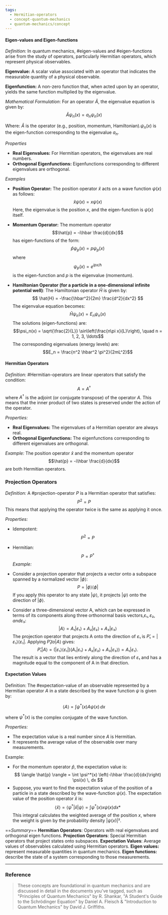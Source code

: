 ```yaml
---
tags:
  - Hermitian-operators
  - concept-quantum-mechanics
  - quantum-mechanics/concept
---
```

#### Eigen-values and Eigen-functions 
*Definition:* In quantum mechanics, #eigen-values and #eigen-functions arise from the study of operators, particularly Hermitian operators, which represent physical observables.

**Eigenvalue:** A scalar value associated with an operator that indicates the measurable quantity of a physical observable.

**Eigenfunction:** A non-zero function that, when acted upon by an operator, yields the same function multiplied by the eigenvalue.

*Mathematical Formulation*:
For an operator $\hat{A}$, the eigenvalue equation is given by:
$$
\hat{A} \psi_n(x) = a_n \psi_n(x)
$$

Where: $\hat{A}$ is the operator (e.g., position, momentum, Hamiltonian).$\psi_n(x)$ is the eigen-function corresponding to the eigenvalue $a_n$.

*Properties*

- **Real Eigenvalues:** For Hermitian operators, the eigenvalues are real numbers.
- **Orthogonal Eigenfunctions:** Eigenfunctions corresponding to different eigenvalues are orthogonal.

*Examples*

- **Position Operator:**
   The position operator $\hat{x}$ acts on a wave function $\psi(x)$ as follows:
   $$\hat{x} \psi(x) = x \psi(x)$$
   Here, the eigenvalue is the position $x$, and the eigen-function is $\psi(x)$ itself.

- **Momentum Operator:**
   The momentum operator $$\hat{p} = -i\hbar \frac{d}{dx}$$ has eigen-functions of the form:$$\hat{p} \psi_p(x) = p \psi_p(x)$$ where $$\psi_p(x) = e^{ipx/\hbar}$$ is the eigen-function and $p$ is the eigenvalue (momentum).

- **Hamiltonian Operator (for a particle in a one-dimensional infinite potential well)**:
   The Hamiltonian operator $\hat{H}$ is given by:
   $$
   \hat{H} = -\frac{\hbar^2}{2m} \frac{d^2}{dx^2}
   $$
   The eigenvalue equation becomes:$$\hat{H} \psi_n(x) = E_n \psi_n(x)$$
   The solutions (eigen-functions) are:$$\psi_n(x) = \sqrt{\frac{2}{L}} \sin\left(\frac{n\pi x}{L}\right), \quad n = 1, 2, 3, \ldots$$
   The corresponding eigenvalues (energy levels) are:$$E_n = \frac{n^2 \hbar^2 \pi^2}{2mL^2}$$
#### Hermitian Operators

*Definition:* #Hermitian-operators are linear operators that satisfy the condition:
$$
A = A^\dagger
$$
where $A^\dagger$ is the adjoint (or conjugate transpose) of the operator $A$. This means that the inner product of two states is preserved under the action of the operator.

*Properties:*
- **Real Eigenvalues:** The eigenvalues of a Hermitian operator are always real.
- **Orthogonal Eigenfunctions:** The eigenfunctions corresponding to different eigenvalues are orthogonal.

*Example:* The position operator $\hat{x}$ and the momentum operator $$\hat{p} = -i\hbar \frac{d}{dx}$$ are both Hermitian operators.
### Projection Operators

*Definition:* A #projection-operator $P$ is a Hermitian operator that satisfies:
$$P^2 = P$$
This means that applying the operator twice is the same as applying it once.

*Properties:*
- Idempotent: $$P^2 = P$$
- Hermitian: $$P = P^\dagger$$
*Example:* 
- Consider a projection operator that projects a vector onto a subspace spanned by a normalized vector $|\phi\rangle$:$$P = |\phi\rangle \langle \phi|$$If you apply this operator to any state $|\psi\rangle$, it projects $|\psi\rangle$ onto the direction of $|\phi\rangle$.

- Consider a three-dimensional vector A, which can be expressed in terms of its components along three orthonormal basis vectors,$ε₁, ε₂, and ε₃$:$$|A⟩ = A₁|ε₁⟩ + A₂|ε₂⟩ + A₃|ε₃⟩$$The projection operator that projects A onto the direction of $ε₁$ is $P̂₁ = |ε₁⟩⟨ε₁|$. Applying $P̂₁ to |A⟩$ gives:$$P̂₁|A⟩ = (|ε₁⟩⟨ε₁|)(A₁|ε₁⟩ + A₂|ε₂⟩ + A₃|ε₃⟩) = A₁|ε₁⟩.$$The result is a vector that lies entirely along the direction of $ε₁$ and has a magnitude equal to the component of A in that direction.
#### Expectation Values

Definition: The #expectation-value of an observable represented by a Hermitian operator $A$ in a state described by the wave function $\psi$ is given by:

$$
\langle A \rangle = \int \psi^*(x) A \psi(x) \, dx
$$

where $\psi^*(x)$ is the complex conjugate of the wave function.

*Properties:*
- The expectation value is a real number since $A$ is Hermitian.
- It represents the average value of the observable over many measurements.

Example: 
- For the momentum operator $\hat{p}$, the expectation value is:
$$
\langle \hat{p} \rangle = \int \psi^*(x) \left(-i\hbar \frac{d}{dx}\right) \psi(x) \, dx
$$
- Suppose, you want to find the expectation value of the position of a particle in a state described by the wave-function $ψ(x)$. The expectation value of the position operator $\hat{x}$ is:$$⟨\hat{x}⟩ = ⟨\psi^*| \hat{x} |ψ⟩ = ∫\psi^*(x) x ψ(x) dx*$$This integral calculates the weighted average of the position $x$, where the weight is given by the probability density $|ψ(x)|²$.

==*Summary*==
**Hermitian Operators**: Operators with real eigenvalues and orthogonal eigen functions.
**Projection Operators**: Special Hermitian operators that project states onto subspaces.
**Expectation Values**: Average values of observables calculated using Hermitian operators.
**Eigen values:** represent measurable quantities in quantum mechanics.
**Eigen functions:** describe the state of a system corresponding to those measurements.

---
### Reference
>These concepts are foundational in quantum mechanics and are discussed in detail in the documents you've tagged, such as "Principles of Quantum Mechanics" by R. Shankar, "A Student's Guide to the Schrödinger Equation" by Daniel A. Fleisch &  "Introduction to Quantum Mechanics" by David J. Griffiths.